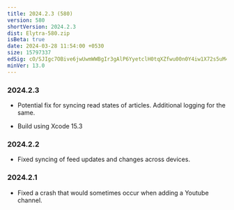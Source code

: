 ```yaml
---
title: 2024.2.3 (580)
version: 580
shortVersion: 2024.2.3
dist: Elytra-580.zip
isBeta: true
date: 2024-03-28 11:54:00 +0530
size: 15797337
edSig: cO/SJIgc7OBive6jwUwmWWBgIr3gAlP6YyetclH0tqXZfwu00n0Y4iw1X72s5uM4wCcAOD3LvK0YLbduNrWdAQ==
minVer: 13.0
---
```


### 2024.2.3

- Potential fix for syncing read states of articles. Additional logging for the same.

- Build using Xcode 15.3

### 2024.2.2

- Fixed syncing of feed updates and changes across devices.

### 2024.2.1

- Fixed a crash that would sometimes occur when adding a Youtube channel.